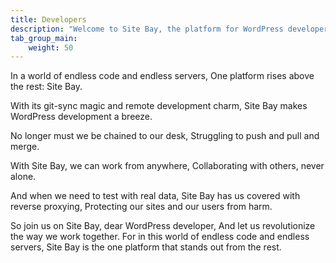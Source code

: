 ```yaml
---
title: Developers
description: "Welcome to Site Bay, the platform for WordPress developers. We offer a range of tools and features to help you develop and manage your WordPress sites more efficiently."
tab_group_main:
    weight: 50
---
```


In a world of endless code and endless servers,
One platform rises above the rest: Site Bay.

With its git-sync magic and remote development charm,
Site Bay makes WordPress development a breeze.

No longer must we be chained to our desk,
Struggling to push and pull and merge.

With Site Bay, we can work from anywhere,
Collaborating with others, never alone.

And when we need to test with real data,
Site Bay has us covered with reverse proxying,
Protecting our sites and our users from harm.

So join us on Site Bay, dear WordPress developer,
And let us revolutionize the way we work together.
For in this world of endless code and endless servers,
Site Bay is the one platform that stands out from the rest.
